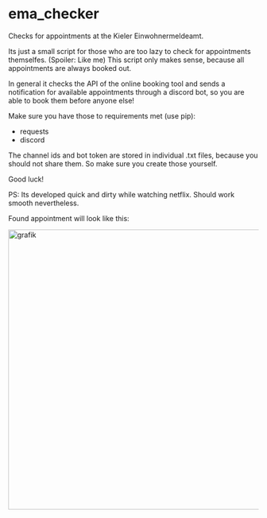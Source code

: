 # ema_checker
Checks for appointments at the Kieler Einwohnermeldeamt.

Its just a small script for those who are too lazy to check for appointments themselfes. (Spoiler: Like me)
This script only makes sense, because all appointments are always booked out.

In general it checks the API of the online booking tool and sends a notification for available appointments through a discord bot, so you are able to book them before anyone else!

Make sure you have those to requirements met (use pip):
  - requests
  - discord

The channel ids and bot token are stored in individual .txt files, because you should not share them. So make sure you create those yourself.

Good luck!

PS: Its developed quick and dirty while watching netflix. Should work smooth nevertheless.

Found appointment will look like this:

<img width="563" alt="grafik" src="https://user-images.githubusercontent.com/99338575/159779691-a68a5a93-72bf-4ed3-acbe-3e9676a43a34.png">
